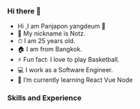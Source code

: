 ### Hi there 👋



- Hi ,I am Panjapon yangdeum 👋
- 👨 My nickname is Notz.
- ⏱ I am 25 years old.
- 🏠 I am from Bangkok.
- ⚡ Fun fact: I love to play Basketball.
- 💻 I work as a Software Engineer.
- 🌱 I’m currently learning React Vue Node


### Skills and Experience
